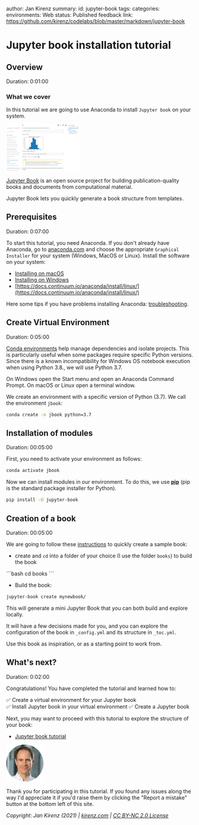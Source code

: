 author: Jan Kirenz
summary:
id: jupyter-book
tags:
categories:
environments: Web
status: Published
feedback link: https://github.com/kirenz/codelabs/blob/master/markdown/jupyter-book

# Jupyter book installation tutorial

<!-- ------------------------ -->
## Overview

Duration: 0:01:00

### What we cover

In this tutorial we are going to use Anaconda to install `Jupyter book` on your system.

<img src="img/logo.png" alt="Dash Dashboard" width="200">

[Jupyter Book](https://jupyterbook.org/intro.html) is an open source project for building publication-quality books and documents from computational material.


<aside class="positive">
Jupyter Book lets you quickly generate a book structure from templates.
</aside>

<!-- ------------------------ -->
## Prerequisites

Duration: 0:07:00

To start this tutorial, you need Anaconda. If you don't already have Anaconda, go to [anaconda.com](https://www.anaconda.com/products/individual) and choose the appropriate `Graphical Installer` for your system (Windows, MacOS or Linux). Install the software on your system:

- [Installing on macOS](https://docs.continuum.io/anaconda/install/mac-os/)
- [Installing on Windows](https://docs.continuum.io/anaconda/install/windows/)
- [https://docs.continuum.io/anaconda/install/linux/](https://docs.continuum.io/anaconda/install/linux/) 

Here some tips if you have problems installing Anaconda: [troubleshooting](https://docs.anaconda.com/anaconda/user-guide/troubleshooting/#anaconda-installer-download-problems).

<!-- ------------------------ -->
## Create Virtual Environment

Duration: 0:05:00

[Conda environments](https://conda.io/projects/conda/en/latest/user-guide/tasks/manage-environments.html#creating-an-environment-with-commands) help manage dependencies and isolate projects. This is particularly useful when some packages require specific Python versions. Since there is a known incompatibility for Windows OS notebook execution when using Python 3.8., we will use Python 3.7.

On Windows open the Start menu and open an Anaconda Command Prompt. On macOS or Linux open a terminal window.

We create an environment with a specific version of Python (3.7). We call the environment ``jbook``:

```bash
conda create -n jbook python=3.7
```

<!-- ------------------------ -->
## Installation of modules
Duration: 00:05:00

First, you need to activate your environment as follows:

```bash
conda activate jbook
```

Now we can install modules in our environment. To do this, we use [**pip**](https://pip.pypa.io/en/stable/) (pip is the standard package installer for Python). 

```bash
pip install -U jupyter-book
```

<!-- ------------------------ -->
## Creation of a book
Duration: 00:05:00

We are going to follow these [instructions](https://jupyterbook.org/basics/create.html#create-a-template-book) to quickly create a sample book:

- create and `cd` into a folder of your choice (I use the folder `books`) to build the book

´´´bash
cd books
´´´

- Build the book:

```bash
jupyter-book create mynewbook/
```

This will generate a mini Jupyter Book that you can both build and explore locally. 

It will have a few decisions made for you, and you can explore the configuration of the book in `_config.yml` and its structure in `_toc.yml`. 

Use this book as inspiration, or as a starting point to work from.

<!-- ------------------------ -->
## What's next?

Duration: 0:02:00

Congratulations! You have completed the tutorial and learned how to:

✅ Create a virtual environment for your Jupyter book  
✅ Install Jupyter book in your virtual environment
✅ Create a Jupyter book

Next, you may want to proceed with this tutorial to explore the structure of your book:

- [Jupyter book tutorial](https://jupyterbook.org/basics/organize.html)


<img src="img/Jan.png" alt="Jan Kirenz" width="100">

Thank you for participating in this tutorial. If you found any issues along the way I'd appreciate it if you'd raise them by clicking the "Report a mistake" button at the bottom left of this site.

*Copyright: Jan Kirenz (2021) | [kirenz.com](https://www.kirenz.com) | [CC BY-NC 2.0 License](https://creativecommons.org/licenses/by-nc/2.0/)*